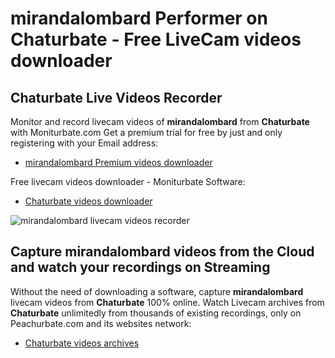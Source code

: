 # mirandalombard Performer on Chaturbate - Free LiveCam videos downloader

## Chaturbate Live Videos Recorder

Monitor and record livecam videos of **mirandalombard** from **Chaturbate** with Moniturbate.com
Get a premium trial for free by just and only registering with your Email address:
* [mirandalombard Premium videos downloader](https://moniturbate.com/request-demo-licence-key.html)

Free livecam videos downloader - Moniturbate Software:
* [Chaturbate videos downloader](https://moniturbate.com/moniturbate-download-software.html)

![mirandalombard livecam videos recorder](https://peachurnet.com/templates/moniturbate-software.png)


## Capture mirandalombard videos from the Cloud and watch your recordings on Streaming

Without the need of downloading a software, capture **mirandalombard** livecam videos from **Chaturbate** 100% online.
Watch Livecam archives from **Chaturbate** unlimitedly from thousands of existing recordings, only on Peachurbate.com and its websites network:
* [Chaturbate videos archives](https://peachurnet.com/)